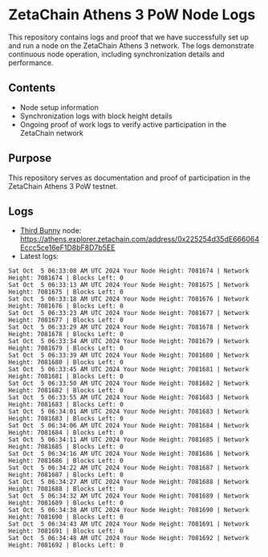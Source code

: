 # ZetaChain Athens 3 PoW Node Logs
This repository contains logs and proof that we have successfully set up and run a node on the ZetaChain Athens 3 network. The logs demonstrate continuous node operation, including synchronization details and performance.

## Contents
- Node setup information
- Synchronization logs with block height details
- Ongoing proof of work logs to verify active participation in the ZetaChain network

## Purpose
This repository serves as documentation and proof of participation in the ZetaChain Athens 3 PoW testnet.

## Logs

- [Third Bunny](https://thirdbunny.xyz/) node: https://athens.explorer.zetachain.com/address/0x225254d35dE666064Eccc5ce16eF1D8bF8D7b5EE
- Latest logs:
```
Sat Oct  5 06:33:08 AM UTC 2024 Your Node Height: 7081674 | Network Height: 7081674 | Blocks Left: 0
Sat Oct  5 06:33:13 AM UTC 2024 Your Node Height: 7081675 | Network Height: 7081675 | Blocks Left: 0
Sat Oct  5 06:33:18 AM UTC 2024 Your Node Height: 7081676 | Network Height: 7081676 | Blocks Left: 0
Sat Oct  5 06:33:23 AM UTC 2024 Your Node Height: 7081677 | Network Height: 7081677 | Blocks Left: 0
Sat Oct  5 06:33:29 AM UTC 2024 Your Node Height: 7081678 | Network Height: 7081678 | Blocks Left: 0
Sat Oct  5 06:33:34 AM UTC 2024 Your Node Height: 7081679 | Network Height: 7081679 | Blocks Left: 0
Sat Oct  5 06:33:39 AM UTC 2024 Your Node Height: 7081680 | Network Height: 7081680 | Blocks Left: 0
Sat Oct  5 06:33:45 AM UTC 2024 Your Node Height: 7081681 | Network Height: 7081681 | Blocks Left: 0
Sat Oct  5 06:33:50 AM UTC 2024 Your Node Height: 7081682 | Network Height: 7081682 | Blocks Left: 0
Sat Oct  5 06:33:55 AM UTC 2024 Your Node Height: 7081683 | Network Height: 7081683 | Blocks Left: 0
Sat Oct  5 06:34:01 AM UTC 2024 Your Node Height: 7081683 | Network Height: 7081683 | Blocks Left: 0
Sat Oct  5 06:34:06 AM UTC 2024 Your Node Height: 7081684 | Network Height: 7081684 | Blocks Left: 0
Sat Oct  5 06:34:11 AM UTC 2024 Your Node Height: 7081685 | Network Height: 7081685 | Blocks Left: 0
Sat Oct  5 06:34:16 AM UTC 2024 Your Node Height: 7081686 | Network Height: 7081686 | Blocks Left: 0
Sat Oct  5 06:34:22 AM UTC 2024 Your Node Height: 7081687 | Network Height: 7081687 | Blocks Left: 0
Sat Oct  5 06:34:27 AM UTC 2024 Your Node Height: 7081688 | Network Height: 7081688 | Blocks Left: 0
Sat Oct  5 06:34:32 AM UTC 2024 Your Node Height: 7081689 | Network Height: 7081689 | Blocks Left: 0
Sat Oct  5 06:34:38 AM UTC 2024 Your Node Height: 7081690 | Network Height: 7081690 | Blocks Left: 0
Sat Oct  5 06:34:43 AM UTC 2024 Your Node Height: 7081691 | Network Height: 7081691 | Blocks Left: 0
Sat Oct  5 06:34:48 AM UTC 2024 Your Node Height: 7081692 | Network Height: 7081692 | Blocks Left: 0
```
